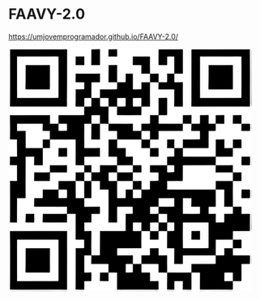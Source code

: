 # FAAVY-2.0

https://umjovemprogramador.github.io/FAAVY-2.0/

<img src="qr-code.jpg" alt="Texto alternativo">

